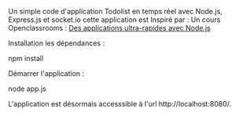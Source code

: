  Un simple code d'application Todolist en temps réel avec Node.js, Express.js et socket.io
 cette application est Inspiré par : Un cours Openclassrooms : <a href="https://openclassrooms.com/courses/des-applications-ultra-rapides-avec-node-js">
  Des applications ultra-rapides avec Node.js </a>
  
  Installation les dépendances : 
  
  npm install 
  
  Démarrer l'application : 
  
  node app.js 
  
  L'application est désormais accesssible à l'url http://localhost:8080/.